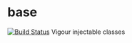 # base
[![Build Status](https://travis-ci.org/vigour-io/base.svg?branch=master)](https://travis-ci.org/vigour-io/base)
Vigour injectable classes
